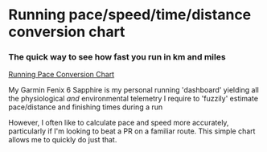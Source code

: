 # Running pace/speed/time/distance conversion chart

### The quick way to see how fast you run in km and miles

[Running Pace Conversion Chart](http://wachilt.github.io//running-pace-conversion-chart/)

My Garmin Fenix 6 Sapphire is my personal running 'dashboard' yielding all the physiological *and* environmental telemetry I require to 'fuzzily' estimate pace/distance and finishing times during a run 

However, I often like to calculate pace and speed more accurately, particularly if I'm looking to beat a PR on a familiar route. This simple chart allows me to quickly do just that.
